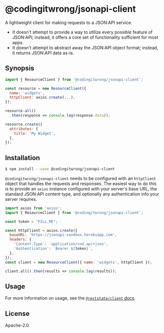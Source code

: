 # @codingitwrong/jsonapi-client

A lightweight client for making requests to a JSON:API service.

- It doesn't attempt to provide a way to utilize every possible feature of JSON:API; instead, it offers a core set of functionality sufficient for most apps.
- It doesn't attempt to abstract away the JSON:API object format; instead, it returns JSON:API data as-is.

## Synopsis

```javascript
import { ResourceClient } from '@codingitwrong/jsonapi-client';

const resource = new ResourceClient({
  name: 'widgets',
  httpClient: axios.create(...),
});

resource.all()
  .then(response => console.log(response.data));

resource.create({
  attributes: {
    title: 'My Widget',
  },
});
```

## Installation

```sh
$ npm install --save @codingitwrong/jsonapi-client
```

`@codingitwrong/jsonapi-client` needs to be configured with an `httpClient` object that handles the requests and responses. The easiest way to do this is to provide an `axios` instance configured with your server's base URL, the standard JSON:API content type, and optionally any authentication info your server requires.

```js
import axios from 'axios';
import { ResourceClient } from '@codingitwrong/jsonapi-client';

const token = "FILL_ME";

const httpClient = axios.create({
  baseURL: 'https://jsonapi-sandbox.herokuapp.com',
  headers: {
    'Content-Type': 'application/vnd.api+json',
    'Authentication': `Bearer ${token}`,
  },
});
const client = new ResourceClient({ name: 'widgets', httpClient });

client.all().then(results => console.log(results));
```

## Usage

For more information on usage, see the [`@reststate/client` docs](https://client.reststate.codingitwrong.com).

## License

Apache-2.0
